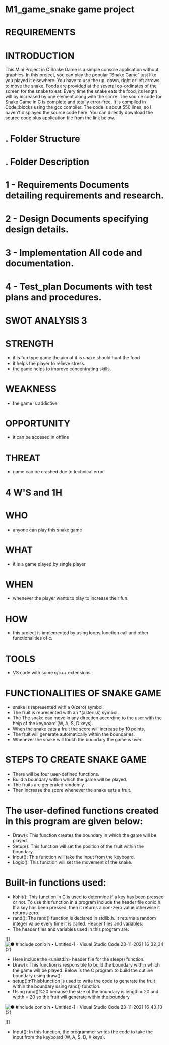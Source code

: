 # M1_game_snake game project

# REQUIREMENTS #

# INTRODUCTION #
This Mini Project in C Snake Game is a simple console application without graphics. In this project, you can play the popular “Snake Game” just like you played it elsewhere. You have to use the up, down, right or left arrows to move the snake. Foods are provided at the several co-ordinates of the screen for the snake to eat. Every time the snake eats the food, its length will by increased by one element along with the score. The source code for Snake Game in C is complete and totally error-free. It is compiled in Code::blocks using the gcc compiler. The code is about 550 lines; so I haven’t displayed the source code here. You can directly download the source code plus application file from the link below.


# . Folder Structure #
# . Folder Description #
# 1 - Requirements Documents detailing requirements and research. #
# 2 - Design Documents specifying design details. #
# 3 - Implementation All code and documentation. #
# 4 - Test_plan Documents with test plans and procedures. #

# SWOT ANALYSIS 3
# STRENGTH #
- it is fun type game the aim of it is snake should hunt the food
- it helps the player to relieve stress.
- the game helps to improve concentrating skills.
# WEAKNESS #
- the game is addictive
# OPPORTUNITY #
- it can be accesed in offline
# THREAT #
- game can be crashed due to technical error
# 4 W'S and 1H #
# WHO #
- anyone can play this snake game

# WHAT #
- it is a game played by single player

# WHEN #
- whenever the player wants to play to increase their fun.

# HOW #
- this project is implemented by using loops,function call and other functionalities of c.

# TOOLS #
- VS code with some c/c++ extensions


# FUNCTIONALITIES OF SNAKE GAME #
-	snake is represented with a 0(zero) symbol.
-	The fruit is represented with an *(asterisk) symbol.
-	The The snake can move in any direction according to the user with the help of the keyboard (W, A, S, D keys).
-	When the snake eats a fruit the score will increase by 10 points.
-	The fruit will generate automatically within the boundaries.
-	Whenever the snake will touch the boundary the game is over.

# STEPS TO CREATE SNAKE GAME #
-	There will be four user-defined functions.
-	Build a boundary within which the game will be played.
-	The fruits are generated randomly.
-	Then increase the score whenever the snake eats a fruit.
# The user-defined functions created in this program are given below: #
-	Draw(): This function creates the boundary in which the game will be played.
-	Setup(): This function will set the position of the fruit within the boundary.
-	Input(): This function will take the input from the keyboard.
-	Logic(): This function will set the movement of the snake.
# Built-in functions used: #
-	kbhit(): This function in C is used to determine if a key has been pressed or not. To use this function in a program include the header file conio.h. If a key has been pressed, then it returns a non-zero value otherwise it returns zero.
-	rand(): The rand() function is declared in stdlib.h. It returns a random integer value every time it is called.
Header files and variables:
-	The header files and variables used in this program are:


![]![● #include _conio h_ • Untitled-1 - Visual Studio Code 23-11-2021 16_32_34 (2)](https://user-images.githubusercontent.com/94300992/143013342-5931b9d2-e5e2-42b9-95dc-a16fcc072a77.png)


-	Here include the <unistd.h> header file for the sleep() function.
- Draw(): This function is responsible to build the boundary within which the game will be played.
Below is the C program to build the outline boundary using draw():
- setup():nThisbfunction is used to write the code to generate the fruit within the boundary using rand() function.
- Using rand()%20 because the size of the boundary is length = 20 and width = 20 so the fruit will generate within the boundary
 
 
 
 ![● #include _conio h_ • Untitled-1 - Visual Studio Code 23-11-2021 16_43_10 (2)](https://user-images.githubusercontent.com/94300992/143014734-e7f258da-bba9-4cc0-b2e0-de7ec7fbe060.png)



![]

- Input(): In this function, the programmer writes the code to take the input from the keyboard (W, A, S, D, X keys).

















